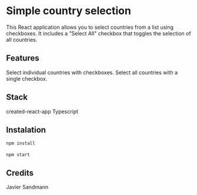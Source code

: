 # Simple country selection

This React application allows you to select countries from a list using checkboxes. It includes a "Select All" checkbox that toggles the selection of all countries.

## Features

Select individual countries with checkboxes.
Select all countries with a single checkbox.

## Stack

created-react-app
Typescript

## Instalation

<code>npm install</code>
<br></br>
<code>npm start</code>

## Credits

Javier Sandmann
